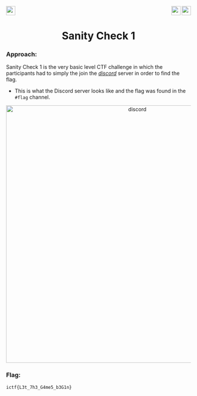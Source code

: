 <div>
   <a href="https://indy.ctf.eng.run/challenge/10"><img src="https://img.shields.io/badge/Sanity%20Check%20--%201-Click%20to%20Solve-green[700]" height="25"></a>
  <img src="https://img.shields.io/badge/Points%3A-50-red" align="right" height="25">
        <img src="https://img.shields.io/badge/Category%3A%20-MISC-orange" align="right" height="25">

</div>

<div align="center">
    <h1>Sanity Check 1</h1>
</div>

### Approach:

Sanity Check 1 is the very basic level CTF challenge in which the participants had to simply the join the <a href="https://discord.com/invite/DQERbFYbf7?event=986488811489996842"><em>discord</em></a> server in order to find the flag.

- This is what the Discord server looks like and the flag was found in the ```#flag``` channel.

<div align="center">
<img width="700" alt="discord"  src="https://user-images.githubusercontent.com/91147942/175546250-a3c28a13-3fde-4a97-b634-13ac3670937f.png">
</div> 

### Flag: 

```ictf{L3t_7h3_G4me5_b3G1n}```